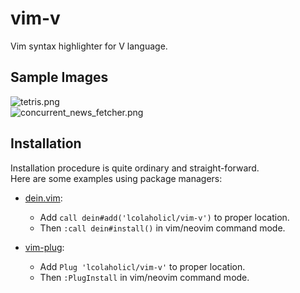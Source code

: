 # vim-v
Vim syntax highlighter for V language.

## Sample Images
![tetris.png](https://i.imgur.com/1GZeJDn.png)  
![concurrent_news_fetcher.png](https://i.imgur.com/mhQhIv1.png)

## Installation
Installation procedure is quite ordinary and straight-forward.  
Here are some examples using package managers:

* [dein.vim](https://github.com/Shougo/dein.vim):
  * Add `call dein#add('lcolaholicl/vim-v')` to proper location.
  * Then `:call dein#install()` in vim/neovim command mode.

* [vim-plug](https://github.com/junegunn/vim-plug):
  * Add `Plug 'lcolaholicl/vim-v'` to proper location.
  * Then `:PlugInstall` in vim/neovim command mode.
